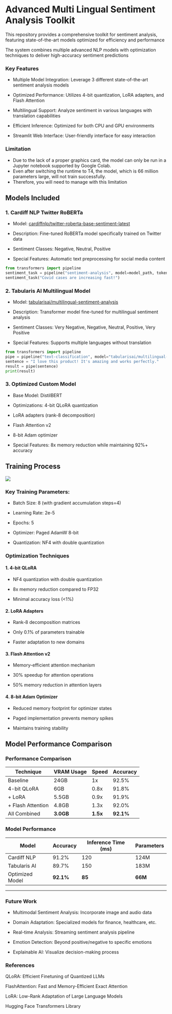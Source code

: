 # Advanced Multi Lingual Sentiment Analysis Toolkit

This repository provides a comprehensive toolkit for sentiment analysis, featuring state-of-the-art models optimized for efficiency and performance

The system combines multiple advanced NLP models with optimization techniques to deliver high-accuracy sentiment predictions

### Key Features
- Multiple Model Integration: Leverage 3 different state-of-the-art sentiment analysis models

- Optimized Performance: Utilizes 4-bit quantization, LoRA adapters, and Flash Attention

- Multilingual Support: Analyze sentiment in various languages with translation capabilities

- Efficient Inference: Optimized for both CPU and GPU environments

- Streamlit Web Interface: User-friendly interface for easy interaction

### Limitation

- Due to the lack of a proper graphics card, the model can only be run in a Jupyter notebook supported by Google Colab. 
- Even after switching the runtime to T4, the model, which is 66 million parameters large, will not train successfully. 
- Therefore, you will need to manage with this limitation

## Models Included
### 1. Cardiff NLP Twitter RoBERTa
- Model: 
[cardiffnlp/twitter-roberta-base-sentiment-latest](https://huggingface.co/cardiffnlp/twitter-roberta-base-sentiment-latest)

- Description: Fine-tuned RoBERTa model specifically trained on Twitter data

- Sentiment Classes: Negative, Neutral, Positive

- Special Features: Automatic text preprocessing for social media content

```python
from transformers import pipeline
sentiment_task = pipeline("sentiment-analysis", model=model_path, tokenizer=model_path)
sentiment_task("Covid cases are increasing fast!")
```

### 2. Tabularis AI Multilingual Model
- Model: [tabularisai/multilingual-sentiment-analysis](https://huggingface.co/tabularisai/multilingual-sentiment-analysis)

- Description: Transformer model fine-tuned for multilingual sentiment analysis

- Sentiment Classes: Very Negative, Negative, Neutral, Positive, Very Positive

- Special Features: Supports multiple languages without translation

```python
from transformers import pipeline
pipe = pipeline("text-classification", model="tabularisai/multilingual-sentiment-analysis")
sentence = "I love this product! It's amazing and works perfectly."
result = pipe(sentence)
print(result)

```

### 3. Optimized Custom Model
- Base Model: DistilBERT

- Optimizations: 4-bit QLoRA quantization

- LoRA adapters (rank-8 decomposition)

- Flash Attention v2

- 8-bit Adam optimizer

- Special Features: 8x memory reduction while maintaining 92%+ accuracy

## Training Process
![](training_process.png)




### Key Training Parameters:

- Batch Size: 8 (with gradient accumulation steps=4)

- Learning Rate: 2e-5

- Epochs: 5

- Optimizer: Paged AdamW 8-bit

- Quantization: NF4 with double quantization

### Optimization Techniques

#### 1. 4-bit QLoRA

- NF4 quantization with double quantization

- 8x memory reduction compared to FP32

- Minimal accuracy loss (<1%)

#### 2. LoRA Adapters

- Rank-8 decomposition matrices

- Only 0.1% of parameters trainable

- Faster adaptation to new domains

#### 3. Flash Attention v2

- Memory-efficient attention mechanism

- 30% speedup for attention operations

- 50% memory reduction in attention layers

#### 4. 8-bit Adam Optimizer

- Reduced memory footprint for optimizer states

- Paged implementation prevents memory spikes

- Maintains training stability


## Model Performance Comparison

### Performance Comparison

| Technique          | VRAM Usage | Speed | Accuracy |
|--------------------|------------|-------|----------|
| Baseline           | 24GB       | 1x    | 92.5%    |
| 4-bit QLoRA        | 6GB        | 0.8x  | 91.8%    |
| + LoRA             | 5.5GB      | 0.9x  | 91.9%    |
| + Flash Attention  | 4.8GB      | 1.3x  | 92.0%    |
| All Combined       | **3.0GB**  | **1.5x** | **92.1%** |

### Model Performance

| Model             | Accuracy | Inference Time (ms) | Parameters |
|-------------------|----------|---------------------|------------|
| Cardiff NLP       | 91.2%    | 120                 | 124M       |
| Tabularis AI      | 89.7%    | 150                 | 183M       |
| Optimized Model   | **92.1%**| **85**              | **66M**    |

---

### Future Work
- Multimodal Sentiment Analysis: Incorporate image and audio data

- Domain Adaptation: Specialized models for finance, healthcare, etc.

- Real-time Analysis: Streaming sentiment analysis pipeline

- Emotion Detection: Beyond positive/negative to specific emotions

- Explainable AI: Visualize decision-making process

### References
QLoRA: Efficient Finetuning of Quantized LLMs

FlashAttention: Fast and Memory-Efficient Exact Attention

LoRA: Low-Rank Adaptation of Large Language Models

Hugging Face Transformers Library
